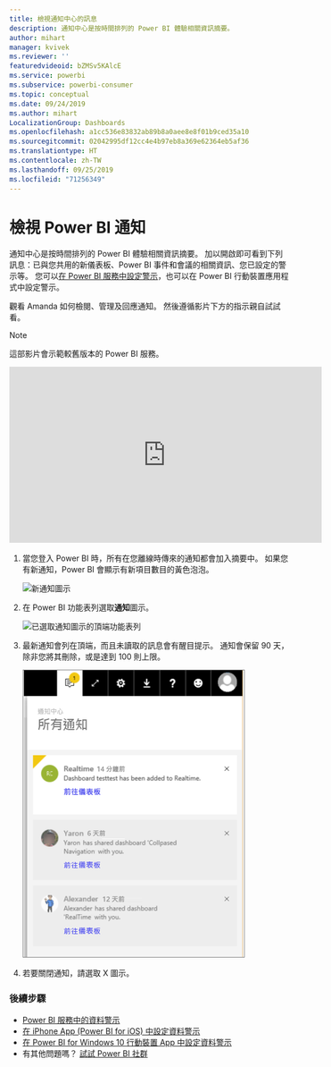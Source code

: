 ```yaml
---
title: 檢視通知中心的訊息
description: 通知中心是按時間排列的 Power BI 體驗相關資訊摘要。
author: mihart
manager: kvivek
ms.reviewer: ''
featuredvideoid: bZMSv5KAlcE
ms.service: powerbi
ms.subservice: powerbi-consumer
ms.topic: conceptual
ms.date: 09/24/2019
ms.author: mihart
LocalizationGroup: Dashboards
ms.openlocfilehash: a1cc536e83832ab89b8a0aee8e8f01b9ced35a10
ms.sourcegitcommit: 02042995df12cc4e4b97eb8a369e62364eb5af36
ms.translationtype: HT
ms.contentlocale: zh-TW
ms.lasthandoff: 09/25/2019
ms.locfileid: "71256349"
---
```

# <a name="view-power-bi-notifications"></a>檢視 Power BI 通知
通知中心是按時間排列的 Power BI 體驗相關資訊摘要。 加以開啟即可看到下列訊息：已與您共用的新儀表板、Power BI 事件和會議的相關資訊、您已設定的警示等。 您可以[在 Power BI 服務中設定警示](end-user-alerts.md)，也可以在 Power BI 行動裝置應用程式中設定警示。

觀看 Amanda 如何檢閱、管理及回應通知。 然後遵循影片下方的指示親自試試看。    

> [!NOTE]
> 這部影片會示範較舊版本的 Power BI 服務。 

<iframe width="560" height="315" src="https://www.youtube.com/embed/bZMSv5KAlcE" frameborder="0" allowfullscreen></iframe>


1. 當您登入 Power BI 時，所有在您離線時傳來的通知都會加入摘要中。 如果您有新通知，Power BI 會顯示有新項目數目的黃色泡泡。
   
   ![新通知圖示](./media/end-user-notification-center/power-bi-new-notification.png)
2. 在 Power BI 功能表列選取**通知**圖示。
   
   ![已選取通知圖示的頂端功能表列](./media/end-user-notification-center/power-bi-notifications-icon.png)
3. 最新通知會列在頂端，而且未讀取的訊息會有醒目提示。 通知會保留 90 天，除非您將其刪除，或是達到 100 則上限。
   
   ![通知中心](./media/end-user-notification-center/power-bi-notification-center.png)
4. 若要關閉通知，請選取 X 圖示。

### <a name="next-steps"></a>後續步驟
* [Power BI 服務中的資料警示](end-user-alerts.md)
* [在 iPhone App (Power BI for iOS) 中設定資料警示](mobile/mobile-set-data-alerts-in-the-mobile-apps.md)
* [在 Power BI for Windows 10 行動裝置 App 中設定資料警示](mobile/mobile-set-data-alerts-in-the-mobile-apps.md)
* 有其他問題嗎？ [試試 Power BI 社群](http://community.powerbi.com/)

